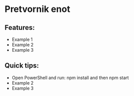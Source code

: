 <h1>Pretvornik enot</h1>
<h2>Features:</h2>
<ul>
  <li>Example 1</li>
  <li>Example 2</li>
  <li>Example 3</li>
</ul>
<h2>Quick tips:</h2>
<ul>
  <li>Open PowerShell and run: npm install and then npm start</li>
  <li>Example 2</li>
  <li>Example 3</li>
</ul>
